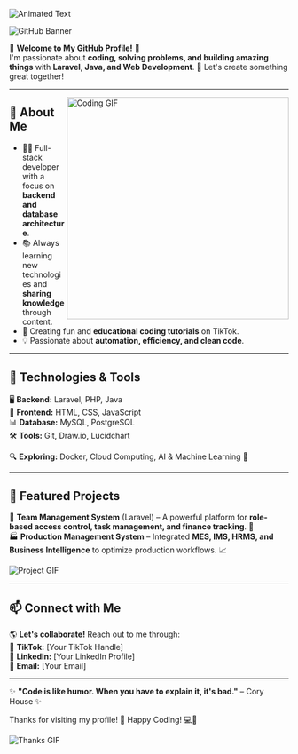 ![Animated Text]([[https://raw.githubusercontent.com/<your-username>/<your-repo>/main/animated-text.gif](https://github.com/Julianarwansah/Julianarwansah/blob/main/Animation.gif)](https://github.com/Julianarwansah/Julianarwansah/blob/19702ca15d91b3154ffe37802e94c40f4f17461c/Animation.gif))

![GitHub Banner](https://raw.githubusercontent.com/<your-username>/your-repo/main/banner.gif)

🌟 **Welcome to My GitHub Profile!** 🌟  
I'm passionate about **coding, solving problems, and building amazing things** with **Laravel, Java, and Web Development**. 🚀 Let's create something great together!  

---

<img src="https://media.giphy.com/media/QTfX9Ejfra3ZmNxh6B/giphy.gif" width="400" alt="Coding GIF" align="right">

## 🚀 About Me  
- 🧑‍💻 Full-stack developer with a focus on **backend and database architecture**.  
- 📚 Always learning new technologies and **sharing knowledge** through content.  
- 🎥 Creating fun and **educational coding tutorials** on TikTok.  
- 💡 Passionate about **automation, efficiency, and clean code**.  

---

## 🔧 Technologies & Tools  

🖥 **Backend:** Laravel, PHP, Java  
🎨 **Frontend:** HTML, CSS, JavaScript  
📊 **Database:** MySQL, PostgreSQL  
🛠 **Tools:** Git, Draw.io, Lucidchart  

🔍 **Exploring:** Docker, Cloud Computing, AI & Machine Learning 🤖  

---

## 📌 Featured Projects  
💼 **Team Management System** (Laravel) – A powerful platform for **role-based access control, task management, and finance tracking**. 🏢  
🏭 **Production Management System** – Integrated **MES, IMS, HRMS, and Business Intelligence** to optimize production workflows. 📈  

![Project GIF](https://media.giphy.com/media/iIqmM5tTjmpOB9mpbn/giphy.gif)

---

## 📫 Connect with Me  
🌎 **Let's collaborate!** Reach out to me through:  
🔗 **TikTok:** [Your TikTok Handle]  
💼 **LinkedIn:** [Your LinkedIn Profile]  
📧 **Email:** [Your Email]  

---

✨ **"Code is like humor. When you have to explain it, it's bad."** – Cory House ✨  

Thanks for visiting my profile! 🚀 Happy Coding! 💻🎉  

![Thanks GIF](https://media.giphy.com/media/3o7aD2saalBwwftBIY/giphy.gif)
